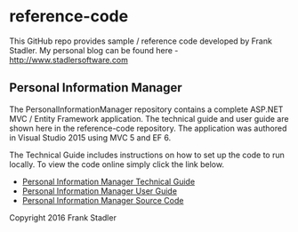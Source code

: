 # reference-code


This GitHub repo provides sample / reference code developed by Frank Stadler.  My personal blog can be found here - http://www.stadlersoftware.com

## Personal Information Manager

The PersonalInformationManager repository contains a complete ASP.NET MVC / Entity Framework application.  The technical guide and user guide are shown here in the reference-code repository. The application was authored in Visual Studio 2015 using MVC 5 and EF 6.

The Technical Guide includes instructions on how to set up the code to run locally.  To view the code online simply click the link below.

- [Personal Information Manager Technical Guide](https://github.com/FrankStadler/reference-code/blob/master/FS%20Personal%20Information%20Manager%20-%20Technical%20Guide.pdf)
- [Personal Information Manager User Guide](https://github.com/FrankStadler/reference-code/blob/master/FS%20Personal%20Information%20Manager%20-%20User%20Guide.pdf)
- [Personal Information Manager Source Code](https://github.com/FrankStadler/PersonalInformationManager)




Copyright 2016 Frank Stadler
